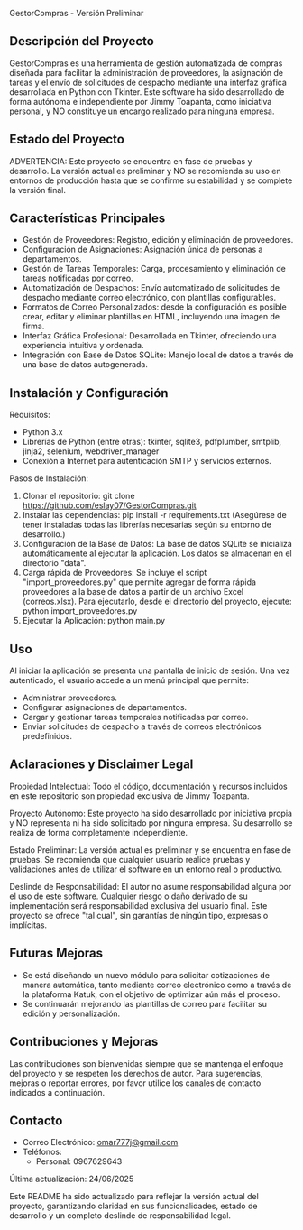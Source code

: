 GestorCompras - Versión Preliminar
 
 Descripción del Proyecto
 -------------------------
 GestorCompras es una herramienta de gestión automatizada de compras diseñada para facilitar la administración de proveedores, la asignación de tareas y el envío de solicitudes de despacho mediante una interfaz gráfica desarrollada en Python con Tkinter. Este software ha sido desarrollado de forma autónoma e independiente por Jimmy Toapanta, como iniciativa personal, y NO constituye un encargo realizado para ninguna empresa.
 
 Estado del Proyecto
 -------------------
 ADVERTENCIA:
 Este proyecto se encuentra en fase de pruebas y desarrollo. La versión actual es preliminar y NO se recomienda su uso en entornos de producción hasta que se confirme su estabilidad y se complete la versión final.
 
 Características Principales
 ----------------------------
 - Gestión de Proveedores: Registro, edición y eliminación de proveedores.
 - Configuración de Asignaciones: Asignación única de personas a departamentos.
 - Gestión de Tareas Temporales: Carga, procesamiento y eliminación de tareas notificadas por correo.
- Automatización de Despachos: Envío automatizado de solicitudes de despacho mediante correo electrónico, con plantillas configurables.
- Formatos de Correo Personalizados: desde la configuración es posible crear, editar y eliminar plantillas en HTML, incluyendo una imagen de firma.
 - Interfaz Gráfica Profesional: Desarrollada en Tkinter, ofreciendo una experiencia intuitiva y ordenada.
 - Integración con Base de Datos SQLite: Manejo local de datos a través de una base de datos autogenerada.
 
 Instalación y Configuración
 ---------------------------
 Requisitos:
   - Python 3.x
   - Librerías de Python (entre otras): tkinter, sqlite3, pdfplumber, smtplib, jinja2, selenium, webdriver_manager
   - Conexión a Internet para autenticación SMTP y servicios externos.
 
 Pasos de Instalación:
   1. Clonar el repositorio:
        git clone https://github.com/eslay07/GestorCompras.git
   2. Instalar las dependencias:
        pip install -r requirements.txt
      (Asegúrese de tener instaladas todas las librerías necesarias según su entorno de desarrollo.)
   3. Configuración de la Base de Datos:
      La base de datos SQLite se inicializa automáticamente al ejecutar la aplicación. Los datos se almacenan en el directorio "data".
   4. Carga rápida de Proveedores:
      Se incluye el script "import_proveedores.py" que permite agregar de forma rápida proveedores a la base de datos a partir de un archivo Excel (correos.xlsx). Para ejecutarlo, desde el directorio del proyecto, ejecute:
        python import_proveedores.py
   5. Ejecutar la Aplicación:
        python main.py
 
 Uso
 ---
 Al iniciar la aplicación se presenta una pantalla de inicio de sesión. Una vez autenticado, el usuario accede a un menú principal que permite:
   - Administrar proveedores.
   - Configurar asignaciones de departamentos.
   - Cargar y gestionar tareas temporales notificadas por correo.
   - Enviar solicitudes de despacho a través de correos electrónicos predefinidos.
 
 Aclaraciones y Disclaimer Legal
 ---------------------------------
 Propiedad Intelectual:
   Todo el código, documentación y recursos incluidos en este repositorio son propiedad exclusiva de Jimmy Toapanta.
 
 Proyecto Autónomo:
   Este proyecto ha sido desarrollado por iniciativa propia y NO representa ni ha sido solicitado por ninguna empresa. Su desarrollo se realiza de forma completamente independiente.
 
 Estado Preliminar:
   La versión actual es preliminar y se encuentra en fase de pruebas. Se recomienda que cualquier usuario realice pruebas y validaciones antes de utilizar el software en un entorno real o productivo.
 
 Deslinde de Responsabilidad:
   El autor no asume responsabilidad alguna por el uso de este software. Cualquier riesgo o daño derivado de su implementación será responsabilidad exclusiva del usuario final. Este proyecto se ofrece "tal cual", sin garantías de ningún tipo, expresas o implícitas.
 
 Futuras Mejoras
 ---------------
- Se está diseñando un nuevo módulo para solicitar cotizaciones de manera automática, tanto mediante correo electrónico como a través de la plataforma Katuk, con el objetivo de optimizar aún más el proceso.
- Se continuarán mejorando las plantillas de correo para facilitar su edición y personalización.
 
 Contribuciones y Mejoras
 ------------------------
 Las contribuciones son bienvenidas siempre que se mantenga el enfoque del proyecto y se respeten los derechos de autor. Para sugerencias, mejoras o reportar errores, por favor utilice los canales de contacto indicados a continuación.
 
 Contacto
 --------
 - Correo Electrónico: omar777j@gmail.com
 - Teléfonos:
     - Personal: 0967629643
 
 Última actualización: 24/06/2025
 
 Este README ha sido actualizado para reflejar la versión actual del proyecto, garantizando claridad en sus funcionalidades, estado de desarrollo y un completo deslinde de responsabilidad legal.